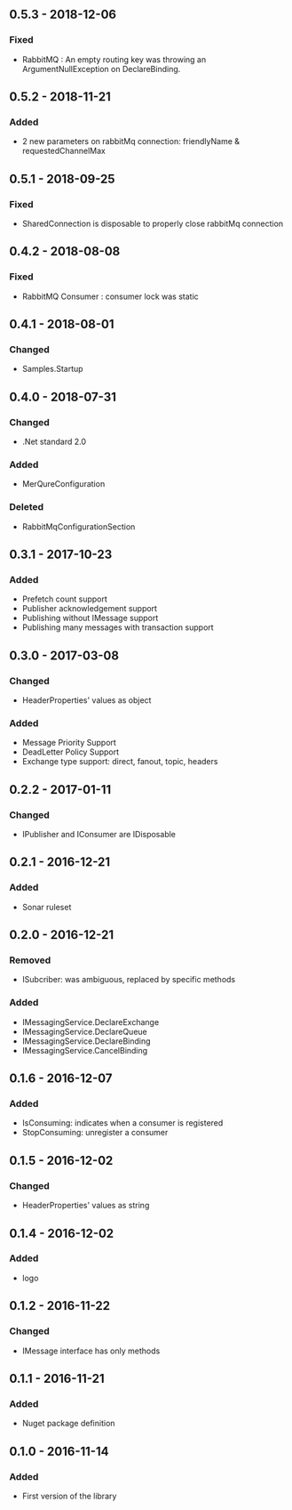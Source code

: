 ## 0.5.3 - 2018-12-06
### Fixed
- RabbitMQ : An empty routing key was throwing an ArgumentNullException on DeclareBinding.

## 0.5.2 - 2018-11-21
### Added
- 2 new parameters on rabbitMq connection: friendlyName & requestedChannelMax

## 0.5.1 - 2018-09-25
### Fixed
- SharedConnection is disposable to properly close rabbitMq connection

## 0.4.2 - 2018-08-08
### Fixed
- RabbitMQ Consumer : consumer lock was static

## 0.4.1 - 2018-08-01
### Changed
- Samples.Startup

## 0.4.0 - 2018-07-31
### Changed
- .Net standard 2.0
### Added
- MerQureConfiguration
### Deleted
- RabbitMqConfigurationSection

## 0.3.1 - 2017-10-23
### Added
- Prefetch count support
- Publisher acknowledgement support
- Publishing without IMessage support
- Publishing many messages with transaction support

## 0.3.0 - 2017-03-08
### Changed
- HeaderProperties' values as object
### Added
- Message Priority Support
- DeadLetter Policy Support
- Exchange type support: direct, fanout, topic, headers

## 0.2.2 - 2017-01-11
### Changed
- IPublisher and IConsumer are IDisposable

## 0.2.1 - 2016-12-21
### Added
- Sonar ruleset

## 0.2.0 - 2016-12-21
### Removed
- ISubcriber: was ambiguous, replaced by specific methods
### Added
- IMessagingService.DeclareExchange
- IMessagingService.DeclareQueue
- IMessagingService.DeclareBinding
- IMessagingService.CancelBinding

## 0.1.6 - 2016-12-07
### Added
- IsConsuming: indicates when a consumer is registered
- StopConsuming: unregister a consumer

## 0.1.5 - 2016-12-02
### Changed
- HeaderProperties' values as string

## 0.1.4 - 2016-12-02
### Added
- logo

## 0.1.2 - 2016-11-22
### Changed
- IMessage interface has only methods

## 0.1.1 - 2016-11-21
### Added
- Nuget package definition

## 0.1.0 - 2016-11-14
### Added
- First version of the library
